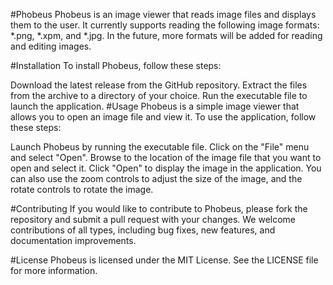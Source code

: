 #Phobeus
Phobeus is an image viewer that reads image files and displays them to the user. It currently supports reading the following image formats: *.png, *.xpm, and *.jpg. In the future, more formats will be added for reading and editing images.

#Installation
To install Phobeus, follow these steps:

Download the latest release from the GitHub repository.
Extract the files from the archive to a directory of your choice.
Run the executable file to launch the application.
#Usage
Phobeus is a simple image viewer that allows you to open an image file and view it. To use the application, follow these steps:

Launch Phobeus by running the executable file.
Click on the "File" menu and select "Open".
Browse to the location of the image file that you want to open and select it.
Click "Open" to display the image in the application.
You can also use the zoom controls to adjust the size of the image, and the rotate controls to rotate the image.

#Contributing
If you would like to contribute to Phobeus, please fork the repository and submit a pull request with your changes. We welcome contributions of all types, including bug fixes, new features, and documentation improvements.

#License
Phobeus is licensed under the MIT License. See the LICENSE file for more information.
